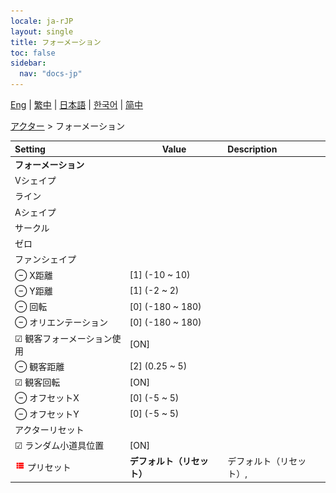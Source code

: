 ```yaml
---
locale: ja-rJP
layout: single
title: フォーメーション
toc: false
sidebar:
  nav: "docs-jp"
---
```

[Eng](/dancexr/menu/2025.4/actors/formation) | [繁中](/tw/dancexr/menu/2025.4/actors/formation) | [日本語](/jp/dancexr/menu/2025.4/actors/formation) | [한국어](/kr/dancexr/menu/2025.4/actors/formation) | [简中](/zh/dancexr/menu/2025.4/actors/formation)

[アクター](../menu#アクター) > フォーメーション



| Setting | Value | Description |
| :--- | --- | :--- |
|  <b>フォーメーション</b>|| 
|  Vシェイプ|| 
|  ライン|| 
|  Aシェイプ|| 
|  サークル|| 
|  ゼロ|| 
|  ファンシェイプ|| 
|  ⊖ X距離| [1] (-10 ~ 10) | 
|  ⊖ Y距離| [1] (-2 ~ 2) | 
|  ⊖ 回転| [0] (-180 ~ 180) | 
|  ⊖ オリエンテーション| [0] (-180 ~ 180) | 
|  ☑ 観客フォーメーション使用| [ON] | 
|  ⊖ 観客距離| [2] (0.25 ~ 5) | 
|  ☑ 観客回転| [ON] | 
|  ⊖ オフセットX| [0] (-5 ~ 5) | 
|  ⊖ オフセットY| [0] (-5 ~ 5) | 
|  アクターリセット|| 
|  ☑ ランダム小道具位置| [ON] | 
| <img src="/images/icon/ic_list.png" alt="list icon"/> プリセット| **デフォルト（リセット）** | デフォルト（リセット）,  |
